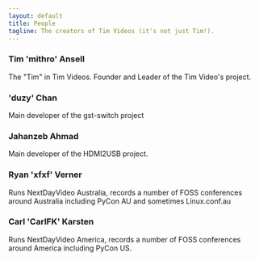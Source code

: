 ```yaml
---
layout: default
title: People
tagline: The creators of Tim Videos (it's not just Tim!).
---
```


### Tim 'mithro' Ansell
The "Tim" in Tim Videos. Founder and Leader of the Tim Video's project.

### 'duzy' Chan 
Main developer of the gst-switch project

### Jahanzeb Ahmad
Main developer of the HDMI2USB project.


### Ryan 'xfxf' Verner
Runs NextDayVideo Australia, records a number of FOSS conferences around Australia including PyCon AU and sometimes Linux.conf.au

### Carl 'CarlFK' Karsten
Runs NextDayVideo America, records a number of FOSS conferences around America including PyCon US.

